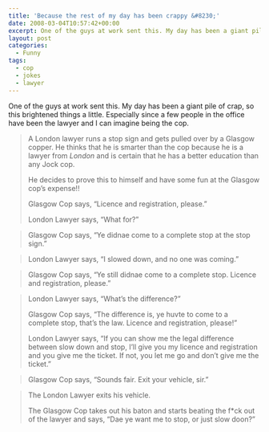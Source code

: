 ```yaml
---
title: 'Because the rest of my day has been crappy &#8230;'
date: 2008-03-04T10:57:42+00:00
excerpt: One of the guys at work sent this. My day has been a giant pile of crap, so this brightened things a little.
layout: post
categories:
  - Funny
tags:
  - cop
  - jokes
  - lawyer
---
```

One of the guys at work sent this. My day has been a giant pile of crap, so this brightened things a little. Especially since a few people in the office have been the lawyer and I can imagine being the cop.

> A London lawyer runs a stop sign and gets pulled over by a Glasgow copper. He thinks that he is smarter than the cop because he is a lawyer from _London_ and is certain that he has a better education than any Jock cop.
> 
> He decides to prove this to himself and have some fun at the Glasgow cop&#8217;s expense!!
> 
> Glasgow Cop says, &#8220;Licence and registration, please.&#8221;
> 
> London Lawyer says, &#8220;What for?&#8221;
  
> Glasgow Cop says, &#8220;Ye didnae come to a complete stop at the stop sign.&#8221;
  
> London Lawyer says, &#8220;I slowed down, and no one was coming.&#8221;
  
> Glasgow Cop says, &#8220;Ye still didnae come to a complete stop. Licence and registration, please.&#8221;
  
> London Lawyer says, &#8220;What&#8217;s the difference?&#8221;
> 
> Glasgow Cop says, &#8220;The difference is, ye huvte to come to a complete stop, that&#8217;s the law. Licence and registration, please!&#8221;
> 
> London Lawyer says, &#8220;If you can show me the legal difference between slow down and stop, I&#8217;ll give you my licence and registration and you give me the ticket. If not, you let me go and don&#8217;t give me the ticket.&#8221;
  
> Glasgow Cop says, &#8220;Sounds fair. Exit your vehicle, sir.&#8221;
  
> The London Lawyer exits his vehicle.
> 
> The Glasgow Cop takes out his baton and starts beating the f*ck out of the lawyer and says, &#8220;Dae ye want me to stop, or just slow doon?&#8221;